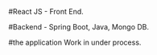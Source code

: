 
#React JS - Front End.

#Backend -  Spring Boot, Java, Mongo DB.

#the application Work in under process. 
